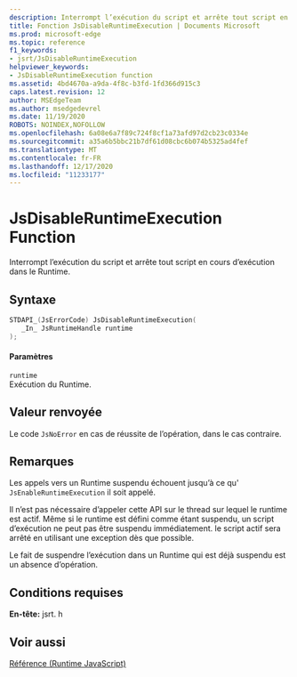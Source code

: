 ```yaml
---
description: Interrompt l’exécution du script et arrête tout script en cours d’exécution dans le Runtime.
title: Fonction JsDisableRuntimeExecution | Documents Microsoft
ms.prod: microsoft-edge
ms.topic: reference
f1_keywords:
- jsrt/JsDisableRuntimeExecution
helpviewer_keywords:
- JsDisableRuntimeExecution function
ms.assetid: 4bd4670a-a9da-4f8c-b3fd-1fd366d915c3
caps.latest.revision: 12
author: MSEdgeTeam
ms.author: msedgedevrel
ms.date: 11/19/2020
ROBOTS: NOINDEX,NOFOLLOW
ms.openlocfilehash: 6a08e6a7f89c724f8cf1a73afd97d2cb23c0334e
ms.sourcegitcommit: a35a6b5bbc21b7df61d08cbc6b074b5325ad4fef
ms.translationtype: MT
ms.contentlocale: fr-FR
ms.lasthandoff: 12/17/2020
ms.locfileid: "11233177"
---
```

# JsDisableRuntimeExecution Function

Interrompt l’exécution du script et arrête tout script en cours d’exécution dans le Runtime.  
  
## Syntaxe  
  
```cpp  
STDAPI_(JsErrorCode) JsDisableRuntimeExecution(  
   _In_ JsRuntimeHandle runtime  
);  
```  
  
#### Paramètres  
 `runtime`  
 Exécution du Runtime.  
  
## Valeur renvoyée  
 Le code `JsNoError` en cas de réussite de l’opération, dans le cas contraire.  
  
## Remarques  
 Les appels vers un Runtime suspendu échouent jusqu’à ce qu' `JsEnableRuntimeExecution` il soit appelé.  
  
 Il n’est pas nécessaire d’appeler cette API sur le thread sur lequel le runtime est actif. Même si le runtime est défini comme étant suspendu, un script d’exécution ne peut pas être suspendu immédiatement. le script actif sera arrêté en utilisant une exception dès que possible.  
  
 Le fait de suspendre l’exécution dans un Runtime qui est déjà suspendu est un absence d’opération.  
  
## Conditions requises  
 **En-tête:** jsrt. h  
  
## Voir aussi  
 [Référence (Runtime JavaScript)](../chakra-hosting/reference-javascript-runtime.md)
